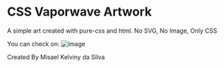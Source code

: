 # CSS Vaporwave Artwork
A simple art created with pure-css and html. No SVG, No Image, Only CSS

You can check on: 
![image](https://user-images.githubusercontent.com/41343708/167490332-b5e697d9-c7b5-4add-a4ce-045fd64cfba9.png)

Created By Misael Kelviny da Silva
